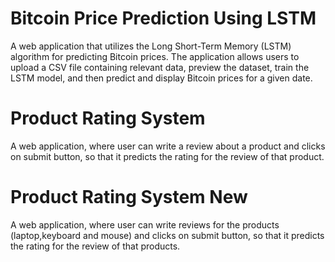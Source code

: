 # **Bitcoin Price Prediction Using LSTM**

A web application that utilizes the Long Short-Term Memory (LSTM) algorithm for predicting Bitcoin prices. The application  allows users to upload a CSV file containing relevant data, preview the dataset, train the LSTM model, and then predict and display Bitcoin prices for a given date. 

# **Product Rating System**
A web application, where user can write a review about a product and clicks on submit button, so that it predicts the rating for the review of that product.

# **Product Rating System New**
A web application, where user can write  reviews for the products (laptop,keyboard and mouse) and clicks on submit button, so that it predicts the rating for the review of that products.
